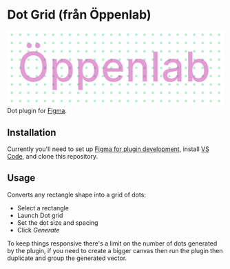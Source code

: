 # Dot Grid (från Öppenlab)

![A grid of dots](screenshots/screenshot1.png)
Dot plugin for [Figma](https://www.figma.com/).

## Installation

Currently you'll need to set up [Figma for plugin development](https://www.figma.com/plugin-docs/intro/), install [VS Code](https://code.visualstudio.com/), and clone this repository. 

## Usage

Converts any rectangle shape into a grid of dots:

* Select a rectangle
* Launch Dot grid
* Set the dot size and spacing
* Click _Generate_

To keep things responsive there's a limit on the number of dots generated by the plugin, if you need to create a bigger canvas then run the plugin then duplicate and group the generated vector.

